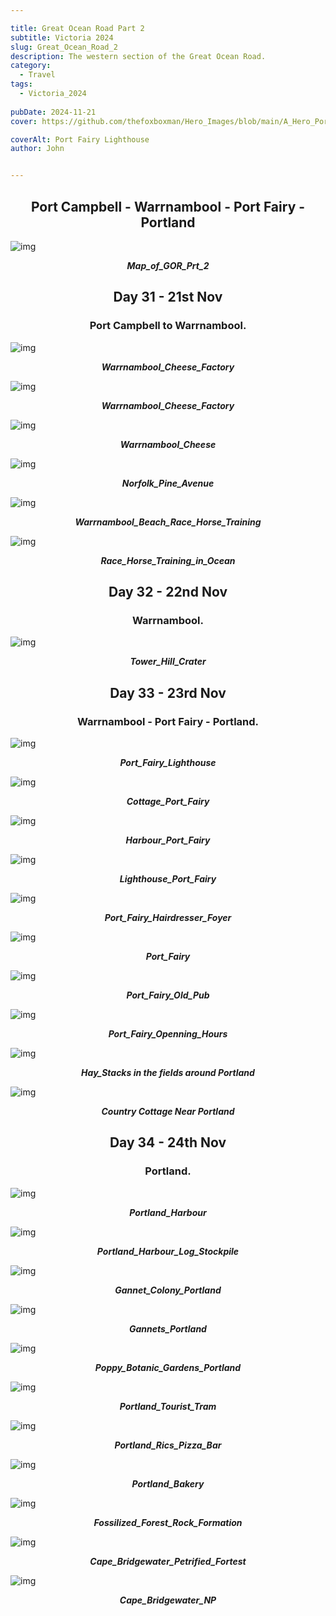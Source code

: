```yaml
---

title: Great Ocean Road Part 2
subtitle: Victoria 2024
slug: Great_Ocean_Road_2
description: The western section of the Great Ocean Road. 
category:
  - Travel
tags:
  - Victoria_2024
  
pubDate: 2024-11-21
cover: https://github.com/thefoxboxman/Hero_Images/blob/main/A_Hero_Port_Fairy_Lighthouse_P1412457.jpg?raw=true

coverAlt: Port Fairy Lighthouse
author: John


---
```


<h2 style="text-align:center; "> Port Campbell - Warrnambool - Port Fairy - Portland </h2>



![img](../../Images/Great_Ocean_Road_Part_2/Map_of_GOR_Prt_2.jpg)
***<p style="text-align:center; ">Map_of_GOR_Prt_2 </p>***



<h2 style="text-align:center; "> Day 31 - 21st Nov</h2>

<h3 style="text-align:center; "> Port Campbell to Warrnambool. </h3>




![img](../../Images/Great_Ocean_Road_Part_2/Warrnambool_Cheese_Factory_IMG_6453.jpg)
 ***<p style="text-align:center; "> Warrnambool_Cheese_Factory </p>***

 ![img](../../Images/Great_Ocean_Road_Part_2/Warrnambool_Cheese_Factory_IMG_6454.jpg)
 ***<p style="text-align:center; "> Warrnambool_Cheese_Factory </p>***

 ![img](../../Images/Great_Ocean_Road_Part_2/Warrnambool_Cheese_P1412439.jpg)
 ***<p style="text-align:center; "> Warrnambool_Cheese </p>***

 ![img](../../Images/Great_Ocean_Road_Part_2/Warrnambool_Norfolk_Pine_Avenue_IMG_6463.jpg)
 ***<p style="text-align:center; "> Norfolk_Pine_Avenue </p>***

 ![img](../../Images/Great_Ocean_Road_Part_2/Warrnambool_Beach_Race_Horse_Training_DSC8375-Edit.jpg)
 ***<p style="text-align:center; "> Warrnambool_Beach_Race_Horse_Training </p>***

 ![img](../../Images/Great_Ocean_Road_Part_2/Warrnambool_Race_Horse_Training_in_Ocean_DSC8381-Edit.jpg)
 ***<p style="text-align:center; "> Race_Horse_Training_in_Ocean </p>***



<h2 style="text-align:center; "> Day 32 - 22nd Nov</h2>

<h3 style="text-align:center; "> Warrnambool. </h3>



 ![img](../../Images/Great_Ocean_Road_Part_2/Tower_Hill_Crater_Warrnambool_P1075285-Pano.jpg)
 ***<p style="text-align:center; "> Tower_Hill_Crater </p>***



 <h2 style="text-align:center; "> Day 33 - 23rd Nov</h2>

<h3 style="text-align:center; "> Warrnambool - Port Fairy - Portland. </h3>




 ![img](../../Images/Great_Ocean_Road_Part_2/A_Hero_Port_Fairy_Lighthouse_P1412457.jpg)
 ***<p style="text-align:center; "> Port_Fairy_Lighthouse </p>***

 ![img](../../Images/Great_Ocean_Road_Part_2/Cottage_Port_Fairy_P1075314.jpg)
 ***<p style="text-align:center; "> Cottage_Port_Fairy </p>***

 ![img](../../Images/Great_Ocean_Road_Part_2/Harbour_Port_Fairy_P1075299.jpg)
 ***<p style="text-align:center; "> Harbour_Port_Fairy </p>***

 ![img](../../Images/Great_Ocean_Road_Part_2/Lighthouse_Port_Fairy_P1075310.jpg)
 ***<p style="text-align:center; "> Lighthouse_Port_Fairy </p>***

 ![img](../../Images/Great_Ocean_Road_Part_2/Port_Fairy_Hairdresser_Foyer_IMG_6475.jpg)
 ***<p style="text-align:center; "> Port_Fairy_Hairdresser_Foyer </p>***

 ![img](../../Images/Great_Ocean_Road_Part_2/Port_Fairy_IMG_6471.jpg)
 ***<p style="text-align:center; "> Port_Fairy </p>***

 ![img](../../Images/Great_Ocean_Road_Part_2/Port_Fairy_Old_Pub_IMG_6467.jpg)
 ***<p style="text-align:center; "> Port_Fairy_Old_Pub </p>***

![img](../../Images/Great_Ocean_Road_Part_2/Port_Fairy_Openning_Hours_IMG_6480.jpg)
 ***<p style="text-align:center; "> Port_Fairy_Openning_Hours </p>***

 ![img](../../Images/Great_Ocean_Road_Part_2/Portland_Hay_Stacks_P1412483.jpg)
 ***<p style="text-align:center; "> Hay_Stacks in the fields around Portland </p>***

 ![img](../../Images/Great_Ocean_Road_Part_2/Cottage_Portland_P1412474-Edit-Edit.jpg)
 ***<p style="text-align:center; "> Country Cottage Near Portland </p>***



 <h2 style="text-align:center; "> Day 34 - 24th Nov</h2>

<h3 style="text-align:center; "> Portland. </h3>




![img](../../Images/Great_Ocean_Road_Part_2/Portland_Harbour_P1412487-Pano.jpg)
 ***<p style="text-align:center; "> Portland_Harbour </p>***

 ![img](../../Images/Great_Ocean_Road_Part_2/Portland_Harbour_Log_Stockpile_P1412491-Edit.jpg)
 ***<p style="text-align:center; "> Portland_Harbour_Log_Stockpile </p>***

 ![img](../../Images/Great_Ocean_Road_Part_2/Gannet_Colony_Portland_DSC8601-Edit.jpg)
 ***<p style="text-align:center; "> Gannet_Colony_Portland </p>***

 ![img](../../Images/Great_Ocean_Road_Part_2/Gannets_Portland_DSC8561-Edit.jpg)
 ***<p style="text-align:center; "> Gannets_Portland </p>***

 ![img](../../Images/Great_Ocean_Road_Part_2/Poppy_Botanic_Gardens_Portland_P1075318.jpg)
 ***<p style="text-align:center; "> Poppy_Botanic_Gardens_Portland </p>***

 ![img](../../Images/Great_Ocean_Road_Part_2/Portland_Tourist_Tram_IMG_6498.jpg)
 ***<p style="text-align:center; "> Portland_Tourist_Tram </p>***

 ![img](../../Images/Great_Ocean_Road_Part_2/Portland_Rics_Pizza_Bar_IMG_6494.jpg)
 ***<p style="text-align:center; "> Portland_Rics_Pizza_Bar </p>***

 ![img](../../Images/Great_Ocean_Road_Part_2/Portland_Bakery_IMG_6486.jpg)
 ***<p style="text-align:center; "> Portland_Bakery </p>***

 ![img](../../Images/Great_Ocean_Road_Part_2/Cape_Bridgewater_Fossilized_Forest_Rock_Formation_DSC8605.jpg)
 ***<p style="text-align:center; "> Fossilized_Forest_Rock_Formation </p>***

 ![img](../../Images/Great_Ocean_Road_Part_2/Cape_Bridgewater_Petrified_Fortest_P1412498.jpg)
 ***<p style="text-align:center; "> Cape_Bridgewater_Petrified_Fortest </p>***

 ![img](../../Images/Great_Ocean_Road_Part_2/Cape_Bridgewater_NP_P1412509.jpg)
 ***<p style="text-align:center; "> Cape_Bridgewater_NP</p>***

<!-- ![img](../../Images/Great_Ocean_Road_Part_2/.jpg)
 ***<p style="text-align:center; "> Replace </p>*** -->

 <!-- ![img](../../Images/Great_Ocean_Road_Part_2/.jpg)
 ***<p style="text-align:center; "> Replace </p>*** -->

 <!-- ![img](../../Images/Great_Ocean_Road_Part_2/.jpg)
 ***<p style="text-align:center; "> Replace </p>*** -->



